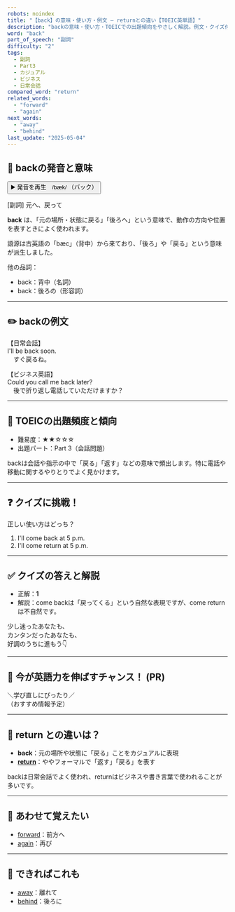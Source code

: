 ```yaml
---
robots: noindex
title: "【back】の意味・使い方・例文 ― returnとの違い【TOEIC英単語】"
description: "backの意味・使い方・TOEICでの出題傾向をやさしく解説。例文・クイズ付きでreturnとの違いもわかりやすく学べます。"
word: "back"
part_of_speech: "副詞"
difficulty: "2"
tags:
  - 副詞
  - Part3
  - カジュアル
  - ビジネス
  - 日常会話
compared_word: "return"
related_words:
  - "forward"
  - "again"
next_words:
  - "away"
  - "behind"
last_update: "2025-05-04"
---
```


## 🔰 backの発音と意味

<button class="play-audio" onclick="playTTS('back')">
  <span class="play-audio-main">
    ▶️ 発音を再生　/bæk/
  </span>
  <span class="play-audio-sub">
    （バック）
  </span>
</button>

[副詞] 元へ、戻って

**back** は、「元の場所・状態に戻る」「後ろへ」という意味で、動作の方向や位置を表すときによく使われます。

語源は古英語の「bæc」（背中）から来ており、「後ろ」や「戻る」という意味が派生しました。

他の品詞：  
- back：背中（名詞）
- back：後ろの（形容詞）

---

## ✏️ backの例文

【日常会話】  
I'll be back soon.  
　すぐ戻るね。

【ビジネス英語】  
Could you call me back later?  
　後で折り返し電話していただけますか？

---

## 🎯 TOEICの出題頻度と傾向

- 難易度：★★☆☆☆
- 出題パート：Part 3（会話問題）

backは会話や指示の中で「戻る」「返す」などの意味で頻出します。特に電話や移動に関するやりとりでよく見かけます。

---

## ❓ クイズに挑戦！

正しい使い方はどっち？

1. I'll come back at 5 p.m.  
2. I'll come return at 5 p.m.

---

## ✅ クイズの答えと解説

- 正解：**1**
- 解説：come backは「戻ってくる」という自然な表現ですが、come returnは不自然です。

少し迷ったあなたも、  
カンタンだったあなたも、  
好調のうちに進もう👇️

---

## 🚀 今が英語力を伸ばすチャンス！ (PR)

<div class="info-center">
＼学び直しにぴったり／<br>  
（おすすめ情報予定）
</div>

---

## 🤔  return との違いは？

- **back**：元の場所や状態に「戻る」ことをカジュアルに表現
- **[return](/word/return)**：ややフォーマルで「返す」「戻る」を表す

backは日常会話でよく使われ、returnはビジネスや書き言葉で使われることが多いです。

---

## 🧩 あわせて覚えたい

- [forward](/word/forward)：前方へ
- [again](/word/again)：再び

---

## 📖 できればこれも

- [away](/word/away)：離れて
- [behind](/word/behind)：後ろに

<!-- cvid: aid30_bid41 -->
